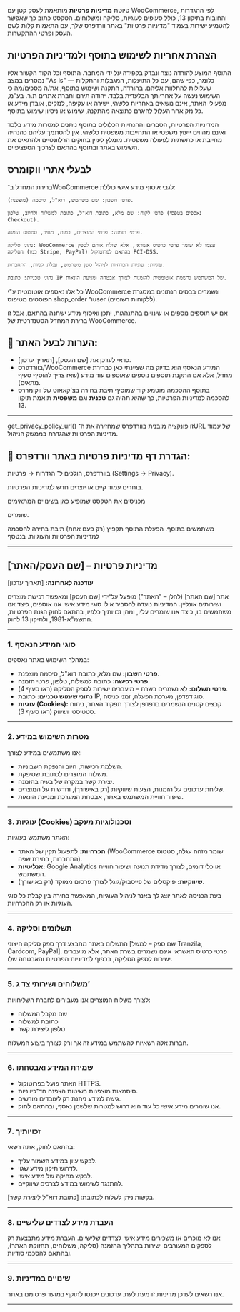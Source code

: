  טיוטת **מדיניות פרטיות** מותאמת לעסק קטן עם WooCommerce, לפי ההגדרות והחובות בתיקון 13, כולל סעיפים לעוגיות, סליקה ומשלוחים.
הטקסט כתוב כך שאפשר להטמיע ישירות בעמוד "מדיניות פרטיות" באתר וורדפרס שלך, עם התאמות קלות לשם העסק ופרטי ההתקשרות.

## הצהרת אחריות לשימוש בתוסף ולמדיניות הפרטיות
התוסף המוצע להורדה נוצר ונבדק בקפידה על ידי המחבר. התוסף וכל הקוד הקשור אליו נמסרים במצב "As is" — כלומר, כפי שהם, עם כל התועלות, המגבלות והתקלות שעלולות להתלוות אליהם.
בהורדה, התקנה ושימוש בתוסף, את/ה מסכים/מה כי השימוש נעשה על אחריותך הבלעדית בלבד.
יהודה תירם וחברת אתרים ת.ר. בע"מ, מפעילי האתר, אינם נושאים באחריות כלשהי, ישירה או עקיפה, לנזקים, אובדן מידע או כל נזק אחר העלול להיגרם כתוצאה מהתקנה, שימוש או ניסיון שימוש בתוסף.

המדיניות הפרטיות, הסברים וההנחיות הכלולים בתוסף ניתנים למטרות מידע בלבד ואינם מהווים ייעוץ משפטי או התחייבות משפטית כלשהי. אין להסתמך עליהם כהנחיה מחייבת או כתשתית לפעולה משפטית. מומלץ לעיין בחוקים הרלוונטיים ולהתאים את השימוש באתר ובתוסף בהתאם לצרכיך הספציפיים.

## לבעלי אתרי ווקומרס
ברירת המחדל ב־WooCommerce לגבי איסוף מידע אישי כוללת:

    פרטי חשבון: שם משתמש, דוא"ל, סיסמה (מוצפנת).

    פרטי לקוח: שם מלא, כתובת דוא"ל, כתובת למשלוח ולחיוב, טלפון (נאספים בטפסי Checkout).

    פרטי הזמנה: פרטי המוצרים, כמות, מחיר, סטטוס הזמנה.

    נתוני סליקה: WooCommerce עצמו לא שומר פרטי כרטיס אשראי, אלא שולח אותם לספק הסליקה (כמו Stripe, PayPal) בהתאם לפרוטוקול PCI-DSS.

    עוגיות: עוגיות הכרחיות לניהול סשן משתמש, עגלת קניות, התחברות.

    נתוני טכניות: כתובת IP של המשתמש נרשמת אוטומטית להזמנות לצורך אבטחה ומניעת הונאות.

כל אלו נאספים אוטומטית ע"י WooCommerce ונשמרים בבסיס הנתונים במסגרת הפוסטים מטיפוס shop_order ו־user (ללקוחות רשומים).

אם יש תוספים נוספים או שינויים בהתנהגות, יתכן ואיסוף מידע ישתנה בהתאם, אבל זו ברירת המחדל הסטנדרטית של WooCommerce.

## 📌 **הערות לבעל האתר:**

* כדאי לעדכן את \[שם העסק], \[תאריך עדכון].
* בוורדפרס/WooCommerce המידע הנאסף הוא בדיוק מה שציינתי כאן כברירת מחדל, אלא אם התקנת תוספים נוספים שאוספים עוד מידע (שאז צריך להוסיף סעיף מתאים).
* בתוסף ההסכמה מוטמע קוד שמוסיף תיבת בחירה בצ'קאאוט של ווקומררס להסכמה למדיניות הפרטיות, כך שהיא תהיה גם **טכנית** וגם **משפטית** תואמת תיקון 13.

---
get_privacy_policy_url() זו פונקציה מובנית בוורדפרס שמחזירה את ה־URL של עמוד מדיניות הפרטיות שהגדרת בממשק הניהול.

## 📌 הגדרת דף מדיניות פרטיות באתר וורדפרס:

בוורדפרס, הולכים ל־
הגדרות → פרטיות (Settings → Privacy).

בוחרים עמוד קיים או יוצרים חדש למדיניות הפרטיות.

מכניסים את הטקסט שמופיע כאן בשינויים המתאימים 

שומרים.

משתמשים בתוסף. הפעלת התוסף תקפיץ (רק פעם אחת) תיבת בחירה להסכמה למדיניות הפרטיות והעוגיות. בנטסף 

---

## מדיניות פרטיות – \[שם העסק/האתר]

**עודכנה לאחרונה:** [תאריך עדכון]

אתר \[שם האתר] (להלן – "האתר") מופעל על־ידי \[שם העסק] ומאפשר רכישת מוצרים ושירותים אונליין.
המדיניות נועדה להסביר אילו סוגי מידע אישי אנו אוספים, כיצד אנו משתמשים בו, כיצד אנו שומרים עליו, ומהן זכויותיך כלפיו, בהתאם לחוק הגנת הפרטיות, התשמ"א-1981, ולתיקון 13 לחוק.

---

### 1. סוגי המידע הנאסף

במהלך השימוש באתר נאספים:

* **פרטי חשבון:** שם מלא, כתובת דוא"ל, סיסמה מוצפנת.
* **פרטי רכישה:** כתובת למשלוח, טלפון, פרטי הזמנה.
* **פרטי תשלום:** לא נשמרים בשרת – מועברים ישירות לספק הסליקה (ראו סעיף 4).
* **נתוני שימוש טכניים:** כתובת IP, סוג דפדפן, מערכת הפעלה, זמני כניסה.
* **עוגיות (Cookies):** קבצים קטנים הנשמרים בדפדפן לצורך תפקוד האתר, ניתוח סטטיסטי ושיווק (ראו סעיף 3).

---

### 2. מטרות השימוש במידע

אנו משתמשים במידע לצורך:

* השלמת רכישות, חיוב והנפקת חשבוניות.
* משלוח המוצרים לכתובת שסיפקת.
* יצירת קשר במקרה של בעיה בהזמנה.
* שליחת עדכונים על הזמנות, הצעות שיווקיות (רק באישורך), וחדשות על המוצרים.
* שיפור חוויית המשתמש באתר, אבטחת המערכת ומניעת הונאות.

---

### 3. עוגיות (Cookies) וטכנולוגיות מעקב

האתר משתמש בעוגיות:

* **הכרחיות:** לתפעול תקין של האתר (WooCommerce שומר מזהה עגלה, סטטוס התחברות, בחירת שפה).
* **אנליטיות:** Google Analytics או כלי דומים, לצורך מדידת תנועה ושיפור חוויית המשתמש.
* **שיווקיות:** פיקסלים של פייסבוק/גוגל לצורך פרסום ממוקד (רק באישורך).

בעת הכניסה לאתר יוצג לך באנר לניהול העוגיות, המאפשר בחירה בין קבלת כל סוגי העוגיות או רק ההכרחיות.

---

### 4. תשלומים וסליקה

התשלום באתר מתבצע דרך ספק סליקה חיצוני \[שם ספק – למשל Tranzila, Cardcom, PayPal].
פרטי כרטיס האשראי אינם נשמרים בשרת האתר, אלא מועברים ישירות לספק הסליקה, בכפוף למדיניות הפרטיות והאבטחה שלו.

---

### 5. משלוחים ושירותי צד ג’

לצורך משלוח המוצרים אנו מעבירים לחברת השליחויות:

* שם מקבל המשלוח
* כתובת למשלוח
* טלפון ליצירת קשר

חברות אלה רשאיות להשתמש במידע זה אך ורק לצורך ביצוע המשלוח.

---

### 6. שמירת המידע ואבטחתו

* האתר פועל בפרוטוקול HTTPS.
* סיסמאות מוצפנות בשיטות הצפנה חד־כיווניות.
* גישה למידע ניתנת רק לעובדים מורשים.
* אנו שומרים מידע אישי כל עוד הוא דרוש למטרות שלשמן נאסף, ובהתאם לחוק.

---

### 7. זכויותיך

בהתאם לחוק, אתה רשאי:

* לבקש עיון במידע השמור עליך.
* לדרוש תיקון מידע שגוי.
* לבקש מחיקה של מידע אישי.
* להתנגד לשימוש במידע לצרכים שיווקיים.

בקשות ניתן לשלוח לכתובת: \[כתובת דוא"ל ליצירת קשר].

---

### 8. העברת מידע לצדדים שלישיים

אנו לא מוכרים או משכירים מידע אישי לצדדים שלישיים.
העברת מידע מתבצעת רק לספקים המעורבים ישירות בתהליך ההזמנה (סליקה, משלוחים, תחזוקת האתר), ובהתאם להסכמי סודיות.

---

### 9. שינויים במדיניות

אנו רשאים לעדכן מדיניות זו מעת לעת. עדכונים ייכנסו לתוקף במועד פרסומם באתר.

---


